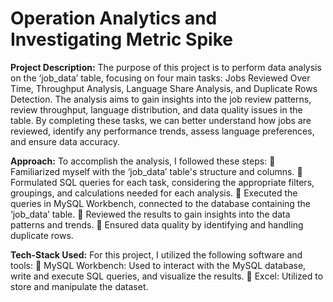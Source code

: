 # Operation Analytics and Investigating Metric Spike

**Project Description:** 
The purpose of this project is to perform data analysis on the ‘job_data’ table, focusing on four main tasks: Jobs Reviewed Over Time, Throughput Analysis, Language Share Analysis, and Duplicate Rows Detection. The analysis aims to gain insights into the job review patterns, review throughput, language distribution, and data quality issues in the table. By completing these tasks, we can better understand how jobs are reviewed, identify any performance trends, assess language preferences, and ensure data accuracy.

**Approach:** 
To accomplish the analysis, I followed these steps:  Familiarized myself with the ‘job_data’ table's structure and columns.  Formulated SQL queries for each task, considering the appropriate filters, groupings, and calculations needed for each analysis.  Executed the queries in MySQL Workbench, connected to the database containing the ‘job_data’ table.  Reviewed the results to gain insights into the data patterns and trends.  Ensured data quality by identifying and handling duplicate rows.

**Tech-Stack Used:** 
For this project, I utilized the following software and tools:  MySQL Workbench: Used to interact with the MySQL database, write and execute SQL queries, and visualize the results.  Excel: Utilized to store and manipulate the dataset.
